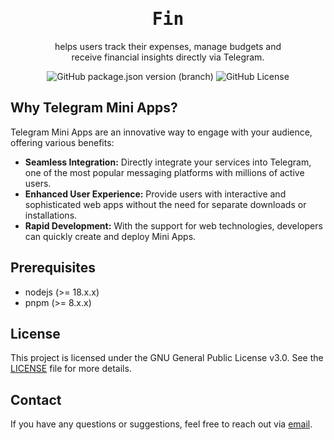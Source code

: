<h1 align="center">
    <samp>Fin</samp>
</h1>

<p align="center">
    helps users track their expenses, manage budgets and <br />
    receive financial insights directly via Telegram.
</p>

<p align="center">
    <img alt="GitHub package.json version (branch)" src="https://img.shields.io/github/package-json/v/mtakhirov/fin/main?style=flat&label=version&labelColor=%23ffffff&color=%23454545">
    <img alt="GitHub License" src="https://img.shields.io/github/license/mtakhirov/fin?style=flat&label=license&labelColor=%23ffffff&color=%23454545">
</p>

## Why Telegram Mini Apps?

Telegram Mini Apps are an innovative way to engage with your audience, offering various benefits:

- **Seamless Integration:** Directly integrate your services into Telegram, one of the most popular messaging platforms with millions of active users.
- **Enhanced User Experience:** Provide users with interactive and sophisticated web apps without the need for separate downloads or installations.
- **Rapid Development:** With the support for web technologies, developers can quickly create and deploy Mini Apps.

## Prerequisites
- nodejs (>= 18.x.x)
- pnpm (>= 8.x.x)

## License
This project is licensed under the GNU General Public License v3.0. See the [LICENSE](./LICENSE) file for more details.

## Contact
If you have any questions or suggestions, feel free to reach out via [email](mailto:oss@kayp.uz).
